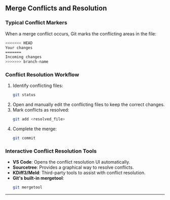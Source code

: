 
## Merge Conflicts and Resolution

### Typical Conflict Markers

When a merge conflict occurs, Git marks the conflicting areas in the file:

```sh
<<<<<<< HEAD
Your changes
=======
Incoming changes
>>>>>>> branch-name
```

### Conflict Resolution Workflow

1. Identify conflicting files:
   ```sh
   git status
   ```
2. Open and manually edit the conflicting files to keep the correct changes.
3. Mark conflicts as resolved:
   ```sh
   git add <resolved_file>
   ```
4. Complete the merge:
   ```sh
   git commit
   ```

### Interactive Conflict Resolution Tools

- **VS Code**: Opens the conflict resolution UI automatically.
- **Sourcetree**: Provides a graphical way to resolve conflicts.
- **KDiff3/Meld**: Third-party tools to assist with conflict resolution.
- **Git's built-in mergetool**:
  ```sh
  git mergetool
  ```

---
